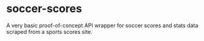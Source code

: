 soccer-scores
=============

A very basic proof-of-concept API wrapper for soccer scores and stats data scraped from a sports scores site.
